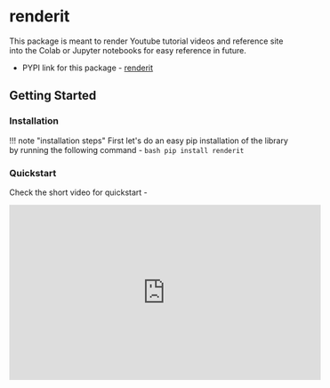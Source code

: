 # renderit

This package is meant to render Youtube tutorial videos and reference site into the Colab or Jupyter notebooks for easy reference in future.

- PYPI link for this package - [renderit](https://pypi.org/project/renderit/)

## Getting Started

### Installation

!!! note "installation steps"
    First let's do an easy pip installation of the library by running the following command -
    ```bash
    pip install renderit
    ```


### Quickstart
Check the short video for quickstart - 

<iframe width="560" height="315" src="https://www.youtube.com/embed/PIzS0OB0qNU" title="YouTube video player" frameborder="0" allow="accelerometer; autoplay; clipboard-write; encrypted-media; gyroscope; picture-in-picture" allowfullscreen></iframe>





